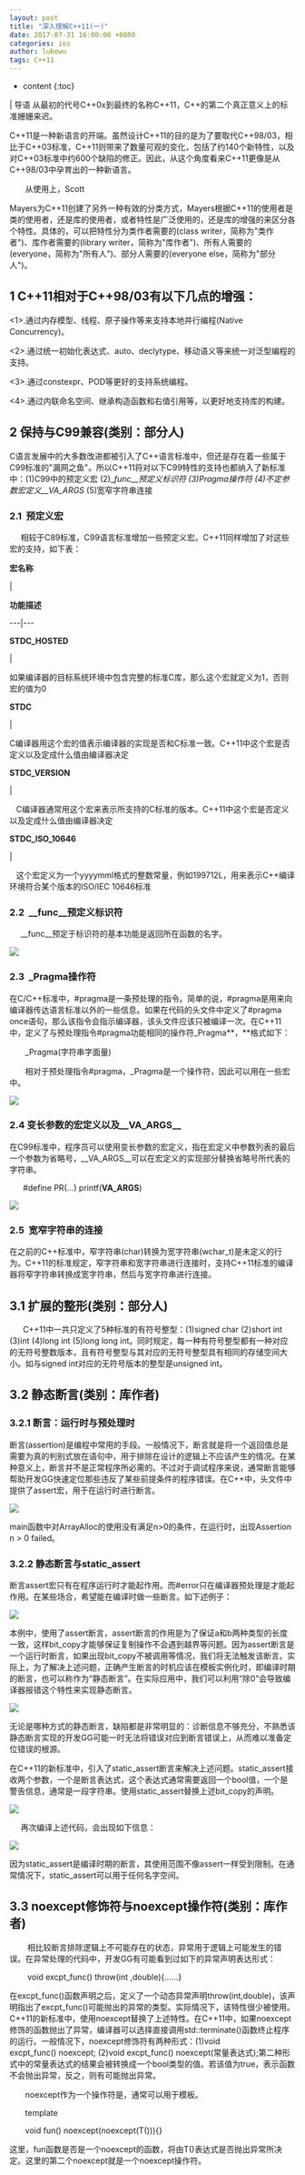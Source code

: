 ```yaml
---
layout: post
title: "深入理解C++11(一)"
date: 2017-07-31 16:00:00 +0800
categories: ios
author: lukewu
tags: C++11
---
```


* content
{:toc}

| 导语 从最初的代号C++0x到最终的名称C++11，C++的第二个真正意义上的标准姗姗来迟。

C++11是一种新语言的开端。虽然设计C++11的目的是为了要取代C++98/03，相比于C++03标准，C++11则带来了数量可观的变化，包括了约140个新特性，以及对C++03标准中约600个缺陷的修正。因此，从这个角度看来C++11更像是从C++98/03中孕育出的一种新语言。

       从使用上，Scott
<!--more-->
Mayers为C++11创建了另外一种有效的分类方式，Mayers根据C++11的使用者是类的使用者，还是库的使用者，或者特性是广泛使用的，还是库的增强的来区分各个特性。具体的，可以把特性分为类作者需要的(class
writer，简称为"类作者")、库作者需要的(library
writer，简称为"库作者")、所有人需要的(everyone，简称为"所有人")、部分人需要的(everyone else，简称为"部分人")。

## **1 C++11相对于C++98/03有以下几点的增强：**

<1>.通过内存模型、线程、原子操作等来支持本地并行编程(Native Concurrency)。

<2>.通过统一初始化表达式、auto、declytype、移动语义等来统一对泛型编程的支持。

<3>.通过constexpr、POD等更好的支持系统编程。

<4>.通过内联命名空间、继承构造函数和右值引用等，以更好地支持库的构建。

## **2 保持与C99兼容(类别：部分人)**

C语言发展中的大多数改进都被引入了C++语言标准中，但还是存在着一些属于C99标准的"漏网之鱼"。所以C++11将对以下C99特性的支持也都纳入了新标准中：(1)C99中的预定义宏
(2)__func__预定义标识符 (3)_Pragma操作符 (4)不定参数宏定义__VA_ARGS__ (5)宽窄字符串连接

### 2.1  预定义宏

     相较于C89标准，C99语言标准增加一些预定义宏。C++11同样增加了对这些宏的支持，如下表：

**宏名称**

|

**功能描述**  
  
---|---  
  
__STDC_HOSTED__

|

如果编译器的目标系统环境中包含完整的标准C库，那么这个宏就定义为1，否则宏的值为0  
  
__STDC__

|

C编译器用这个宏的值表示编译器的实现是否和C标准一致。C++11中这个宏是否定义以及定成什么值由编译器决定  
  
__STDC_VERSION__

|

   C编译器通常用这个宏来表示所支持的C标准的版本。C++11中这个宏是否定义以及定成什么值由编译器决定  
  
__STDC_ISO_10646__

|

   这个宏定义为一个yyyymml格式的整数常量，例如199712L，用来表示C++编译环境符合某个版本的ISO/IEC 10646标准  
  
### 2.2  __func__预定义标识符

     __func__预定于标识符的基本功能是返回所在函数的名字。

![](/image/shen_ru_li_jie_c_11_yi_/d582ba5d22e2f3a1e24d83b2542eeb8378a0ec9bc7edaf034b3125d91adad1d4)

### 2.3  _Pragma操作符

在C/C++标准中，#pragma是一条预处理的指令。简单的说，#pragma是用来向编译器传达语言标准以外的一些信息。如果在代码的头文件中定义了#pragma
once语句，那么该指令会指示编译器，该头文件应该只被编译一次。在C++11中，定义了与预处理指令#pragma功能相同的操作符_Pragma**，**格式如下：

       _Pragma(字符串字面量)

       相对于预处理指令#pragma，_Pragma是一个操作符，因此可以用在一些宏中。

![](/image/shen_ru_li_jie_c_11_yi_/488fc6c9497f4e766165a35b17c8405968fc4a4bbd87a2656dc20806e7b3cf3e)

### 2.4 变长参数的宏定义以及__VA_ARGS__

在C99标准中，程序员可以使用变长参数的宏定义，指在宏定义中参数列表的最后一个参数为省略号，__VA_ARGS__可以在宏定义的实现部分替换省略号所代表的字符串。

      #define PR(...) printf(__VA_ARGS__)

![](/image/shen_ru_li_jie_c_11_yi_/e6b27aa8071945b2834ead4db6ec58c36b4404d2b40717311b733fbcc57a7295)

### 2.5  宽窄字符串的连接

在之前的C++标准中，窄字符串(char)转换为宽字符串(wchar_t)是未定义的行为。C++11的标准规定，窄字符串和宽字符串进行连接时，支持C++11标准的编译器将窄字符串转换成宽字符串，然后与宽字符串进行连接。

## 3.1 扩展的整形(类别：部分人)

      C++11中一共只定义了5种标准的有符号整型：(1)signed char (2)short int (3)int (4)long int
(5)long long
int。同时规定，每一种有符号整型都有一种对应的无符号整数版本，且有符号整型与其对应的无符号整型具有相同的存储空间大小。如与signed
int对应的无符号版本的整型是unsigned int。

## 3.2 静态断言(类别：库作者)

### 3.2.1 断言：运行时与预处理时

断言(assertion)是编程中常用的手段。一般情况下，断言就是将一个返回值总是需要为真的判别式放在语句中，用于排除在设计的逻辑上不应该产生的情况。在某种意义上，断言并不是正常程序所必需的。不过对于调试程序来说，通常断言能够帮助开发GG快速定位那些违反了某些前提条件的程序错误。在C++中，头文件中提供了assert宏，用于在运行时进行断言。

![](/image/shen_ru_li_jie_c_11_yi_/772711b73dc26c41cb3a121bf6aeef4fa1797883a609c2bb25deadd22c4c5a1f)

main函数中对ArrayAlloc的使用没有满足n>0的条件，在运行时，出现Assertion n > 0 failed。

### 3.2.2 静态断言与static_assert

断言assert宏只有在程序运行时才能起作用。而#error只在编译器预处理是才能起作用。在某些场合，希望能在编译时做一些断言。如下述例子：

![](/image/shen_ru_li_jie_c_11_yi_/1a226190b5df3d595f4d380cca7d932cc9e1f2a2e3a6a4d66d06e5dde44db210)

本例中，使用了assert断言，assert断言的作用是为了保证a和b两种类型的长度一致，这样bit_copy才能够保证复制操作不会遇到越界等问题。因为assert断言是一个运行时断言，如果出现bit_copy不被调用等情况，我们将无法触发该断言。实际上，为了解决上述问题，正确产生断言的时机应该在模板实例化时，即编译时期的断言，也可以称作为“静态断言”。在实际应用中，我们可以利用“除0”会导致编译器报错这个特性来实现静态断言。

![](/image/shen_ru_li_jie_c_11_yi_/19d6ad02126f66771b316d69f11701fe5ce558d3feb2181c80f9a452b0b1b167)

无论是哪种方式的静态断言，缺陷都是非常明显的：诊断信息不够充分，不熟悉该静态断言实现的开发GG可能一时无法将错误对应到断言错误上，从而难以准备定位错误的根源。

在C++11的新标准中，引入了static_assert断言来解决上述问题。static_assert接收两个参数，一个是断言表达式，这个表达式通常需要返回一个bool值，一个是警告信息，通常是一段字符串。使用static_assert替换上述bit_copy的声明。

![](/image/shen_ru_li_jie_c_11_yi_/c96745a91736294d40b1d03cf58fd30e1df65a8744a4726641a947d65b6e6cd1)

     再次编译上述代码，会出现如下信息：

![](/image/shen_ru_li_jie_c_11_yi_/e4144e24b55608110a2836037edc8f1c29f5f6740fa8d7c4cafe346a61a587ef)

因为static_assert是编译时期的断言，其使用范围不像assert一样受到限制。在通常情况下，static_assert可以用于任何名字空间。

## 3.3 noexcept修饰符与noexcept操作符(类别：库作者)

        相比较断言排除逻辑上不可能存在的状态，异常用于逻辑上可能发生的错误。在异常处理的代码中，开发GG有可能看到过如下的异常声明表达形式：

        void excpt_func() throw(int ,double){......}

在excpt_func()函数声明之后，定义了一个动态异常声明throw(int,double)，该声明指出了excpt_func()可能抛出的异常的类型。实际情况下，该特性很少被使用。C++11的新标准中，使用noexcept替换了上述特性。在C++11中，如果noexcept修饰的函数抛出了异常，编译器可以选择直接调用std::terminate()函数终止程序的运行。一般情况下，noexcept修饰符有两种形式：(1)void
excpt_func() noexcept; (2)void excpt_func()
noexcept(常量表达式);第二种形式中的常量表达式的结果会被转换成一个bool类型的值。若该值为true，表示函数不会抛出异常，反之，则有可能抛出异常。

       noexcept作为一个操作符是，通常可以用于模板。

       template

       void fun() noexcept(noexcept(T())){}

这里，fun函数是否是一个noexcept的函数，将由T()表达式是否抛出异常所决定。这里的第二个noexcept就是一个noexcept操作符。

##

